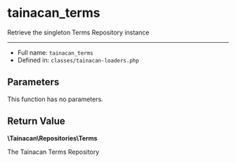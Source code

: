 # tainacan_terms


Retrieve the singleton Terms Repository instance

***

* Full name: `tainacan_terms`
* Defined in: `classes/tainacan-loaders.php`

## Parameters

This function has no parameters.

## Return Value

**\Tainacan\Repositories\Terms**

The Tainacan Terms Repository
